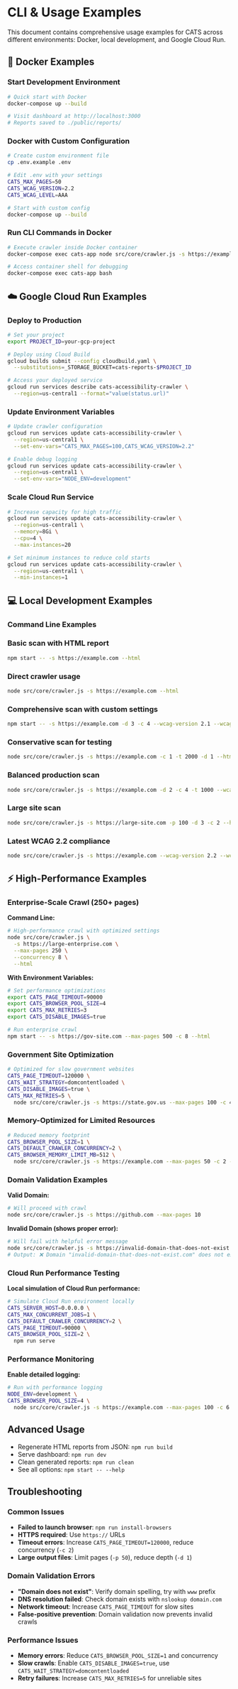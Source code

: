 # CLI & Usage Examples

This document contains comprehensive usage examples for CATS across different
environments: Docker, local development, and Google Cloud Run.

## 🐳 Docker Examples

### Start Development Environment
```bash
# Quick start with Docker
docker-compose up --build

# Visit dashboard at http://localhost:3000
# Reports saved to ./public/reports/
```

### Docker with Custom Configuration
```bash
# Create custom environment file
cp .env.example .env

# Edit .env with your settings
CATS_MAX_PAGES=50
CATS_WCAG_VERSION=2.2
CATS_WCAG_LEVEL=AAA

# Start with custom config
docker-compose up --build
```

### Run CLI Commands in Docker
```bash
# Execute crawler inside Docker container
docker-compose exec cats-app node src/core/crawler.js -s https://example.com --html

# Access container shell for debugging
docker-compose exec cats-app bash
```

## ☁️ Google Cloud Run Examples

### Deploy to Production
```bash
# Set your project
export PROJECT_ID=your-gcp-project

# Deploy using Cloud Build
gcloud builds submit --config cloudbuild.yaml \
  --substitutions=_STORAGE_BUCKET=cats-reports-$PROJECT_ID

# Access your deployed service
gcloud run services describe cats-accessibility-crawler \
  --region=us-central1 --format="value(status.url)"
```

### Update Environment Variables
```bash
# Update crawler configuration
gcloud run services update cats-accessibility-crawler \
  --region=us-central1 \
  --set-env-vars="CATS_MAX_PAGES=100,CATS_WCAG_VERSION=2.2"

# Enable debug logging
gcloud run services update cats-accessibility-crawler \
  --region=us-central1 \
  --set-env-vars="NODE_ENV=development"
```

### Scale Cloud Run Service
```bash
# Increase capacity for high traffic
gcloud run services update cats-accessibility-crawler \
  --region=us-central1 \
  --memory=8Gi \
  --cpu=4 \
  --max-instances=20

# Set minimum instances to reduce cold starts
gcloud run services update cats-accessibility-crawler \
  --region=us-central1 \
  --min-instances=1
```

## 💻 Local Development Examples

### Command Line Examples

### Basic scan with HTML report

```bash
npm start -- -s https://example.com --html
```

### Direct crawler usage

```bash
node src/core/crawler.js -s https://example.com --html
```

### Comprehensive scan with custom settings

```bash
npm start -- -s https://example.com -d 3 -c 4 --wcag-version 2.1 --wcag-level AA --html
```

### Conservative scan for testing

```bash
node src/core/crawler.js -s https://example.com -c 1 -t 2000 -d 1 --html
```

### Balanced production scan

```bash
node src/core/crawler.js -s https://example.com -d 2 -c 4 -t 1000 --wcag-version 2.1 --wcag-level AA --html
```

### Large site scan

```bash
node src/core/crawler.js -s https://large-site.com -p 100 -d 3 -c 2 --html
```

### Latest WCAG 2.2 compliance

```bash
node src/core/crawler.js -s https://example.com --wcag-version 2.2 --wcag-level AA --html
```

## ⚡ High-Performance Examples

### Enterprise-Scale Crawl (250+ pages)

**Command Line:**
```bash
# High-performance crawl with optimized settings
node src/core/crawler.js \
  -s https://large-enterprise.com \
  --max-pages 250 \
  --concurrency 8 \
  --html
```

**With Environment Variables:**
```bash
# Set performance optimizations
export CATS_PAGE_TIMEOUT=90000
export CATS_BROWSER_POOL_SIZE=4
export CATS_MAX_RETRIES=3
export CATS_DISABLE_IMAGES=true

# Run enterprise crawl
npm start -- -s https://gov-site.com --max-pages 500 -c 8 --html
```

### Government Site Optimization

```bash
# Optimized for slow government websites
CATS_PAGE_TIMEOUT=120000 \
CATS_WAIT_STRATEGY=domcontentloaded \
CATS_DISABLE_IMAGES=true \
CATS_MAX_RETRIES=5 \
  node src/core/crawler.js -s https://state.gov.us --max-pages 100 -c 4 --html
```

### Memory-Optimized for Limited Resources

```bash
# Reduced memory footprint
CATS_BROWSER_POOL_SIZE=1 \
CATS_DEFAULT_CRAWLER_CONCURRENCY=2 \
CATS_BROWSER_MEMORY_LIMIT_MB=512 \
  node src/core/crawler.js -s https://example.com --max-pages 50 -c 2 --html
```

### Domain Validation Examples

**Valid Domain:**
```bash
# Will proceed with crawl
node src/core/crawler.js -s https://github.com --max-pages 10
```

**Invalid Domain (shows proper error):**
```bash
# Will fail with helpful error message
node src/core/crawler.js -s https://invalid-domain-that-does-not-exist.com
# Output: ❌ Domain "invalid-domain-that-does-not-exist.com" does not exist...
```

### Cloud Run Performance Testing

**Local simulation of Cloud Run performance:**
```bash
# Simulate Cloud Run environment locally
CATS_SERVER_HOST=0.0.0.0 \
CATS_MAX_CONCURRENT_JOBS=1 \
CATS_DEFAULT_CRAWLER_CONCURRENCY=2 \
CATS_PAGE_TIMEOUT=90000 \
CATS_BROWSER_POOL_SIZE=2 \
  npm run serve
```

### Performance Monitoring

**Enable detailed logging:**
```bash
# Run with performance logging
NODE_ENV=development \
CATS_BROWSER_POOL_SIZE=4 \
  node src/core/crawler.js -s https://example.com --max-pages 100 -c 6 --html
```

## Advanced Usage

- Regenerate HTML reports from JSON: `npm run build`
- Serve dashboard: `npm run dev`
- Clean generated reports: `npm run clean`
- See all options: `npm start -- --help`

## Troubleshooting

### Common Issues

- **Failed to launch browser**: `npm run install-browsers`
- **HTTPS required**: Use `https://` URLs
- **Timeout errors**: Increase `CATS_PAGE_TIMEOUT=120000`, reduce concurrency (`-c 2`)
- **Large output files**: Limit pages (`-p 50`), reduce depth (`-d 1`)

### Domain Validation Errors

- **"Domain does not exist"**: Verify domain spelling, try with `www` prefix
- **DNS resolution failed**: Check domain exists with `nslookup domain.com`
- **Network timeout**: Increase `CATS_PAGE_TIMEOUT` for slow sites
- **False-positive prevention**: Domain validation now prevents invalid crawls

### Performance Issues

- **Memory errors**: Reduce `CATS_BROWSER_POOL_SIZE=1` and concurrency
- **Slow crawls**: Enable `CATS_DISABLE_IMAGES=true`, use `CATS_WAIT_STRATEGY=domcontentloaded`
- **Retry failures**: Increase `CATS_MAX_RETRIES=5` for unreliable sites
